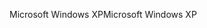 <span data-ttu-id="7efd2-101">Microsoft Windows XP</span><span class="sxs-lookup"><span data-stu-id="7efd2-101">Microsoft Windows XP</span></span>